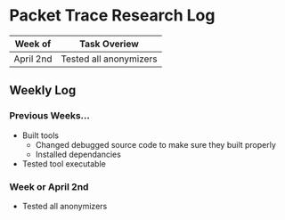 # Packet Trace Research Log

| Week of   | Task Overiew           |
| --------- | ---------------------- |
| April 2nd | Tested all anonymizers |

## Weekly Log

### Previous Weeks...
- Built tools
  - Changed debugged source code to make sure they built properly
  - Installed dependancies
- Tested tool executable

### Week or April 2nd
- Tested all anonymizers
